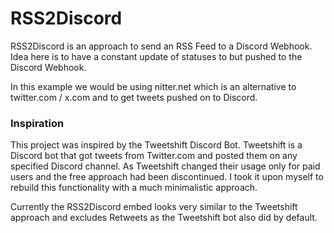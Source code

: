 # RSS2Discord

RSS2Discord is an approach to send an RSS Feed to a Discord Webhook. Idea here is to have a constant update of statuses to but pushed to the Discord Webhook.

In this example we would be using nitter.net which is an alternative to twitter.com / x.com and to get tweets pushed on to Discord.

### Inspiration
This project was inspired by the Tweetshift Discord Bot. Tweetshift is a Discord bot that got tweets from Twitter.com and posted them on any specified Discord channel. As Tweetshift changed their usage only for paid users and the free approach had been discontinued. I took it upon myself to rebuild this functionality with a much minimalistic approach.

Currently the RSS2Discord embed looks very similar to the Tweetshift approach and excludes Retweets as the Tweetshift bot also did by default.